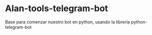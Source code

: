# Alan-tools-telegram-bot
Base para comenzar nuestro bot en python, usando la librería python-telegram-bot
